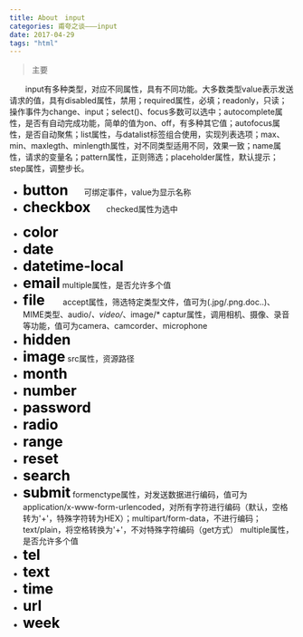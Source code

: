 ```yaml
---
title: About　input
categories: 甫夸之谈———input
date: 2017-04-29
tags: "html"
---
```


>  主要

　　input有多种类型，对应不同属性，具有不同功能。大多数类型value表示发送请求的值，具有disabled属性，禁用；required属性，必填；readonly，只读；操作事件为change、input；select()、focus多数可以选中；autocomplete属性，是否有自动完成功能，简单的值为on、off，有多种其它值；autofocus属性，是否自动聚焦；list属性，与datalist标签组合使用，实现列表选项；max、min、maxlegth、minlength属性，对不同类型适用不同，效果一致；name属性，请求的变量名；pattern属性，正则筛选；placeholder属性，默认提示；step属性，调整步长。

*	<b style="color:black;font-size:25px;">button</b>　　可绑定事件，value为显示名称
*	<b style="color:black;font-size:25px;">checkbox</b>　　checked属性为选中
<!---more--->
*	<b style="color:black;font-size:25px;">color</b>　　
*	<b style="color:black;font-size:25px;">date</b>
*	<b style="color:black;font-size:25px;">datetime-local</b>
*	<b style="color:black;font-size:25px;">email</b>
	multiple属性，是否允许多个值
*	<b style="color:black;font-size:25px;">file</b>　　
	accept属性，筛选特定类型文件，值可为(.jpg/.png.doc..)、MIME类型、audio/*、video/*、image/*
	captur属性，调用相机、摄像、录音等功能，值可为camera、camcorder、microphone
*	<b style="color:black;font-size:25px;">hidden</b>
*	<b style="color:black;font-size:25px;">image</b>
	src属性，资源路径
*	<b style="color:black;font-size:25px;">month</b>
*	<b style="color:black;font-size:25px;">number</b>
*	<b style="color:black;font-size:25px;">password</b>
*	<b style="color:black;font-size:25px;">radio</b>
*	<b style="color:black;font-size:25px;">range</b>
*	<b style="color:black;font-size:25px;">reset</b>
*	<b style="color:black;font-size:25px;">search</b>
*	<b style="color:black;font-size:25px;">submit</b>
	formenctype属性，对发送数据进行编码，值可为application/x-www-form-urlencoded，对所有字符进行编码（默认，空格转为'+'，特殊字符转为HEX）；multipart/form-data，不进行编码；text/plain，将空格转换为'+'，不对特殊字符编码（get方式）
	multiple属性，是否允许多个值
*	<b style="color:black;font-size:25px;">tel</b>
*	<b style="color:black;font-size:25px;">text</b>
*	<b style="color:black;font-size:25px;">time</b>
*	<b style="color:black;font-size:25px;">url</b>
*	<b style="color:black;font-size:25px;">week</b>